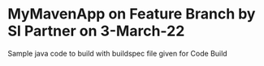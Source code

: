 # MyMavenApp on Feature Branch by SI Partner on 3-March-22
Sample java code to build with buildspec file given for Code Build

